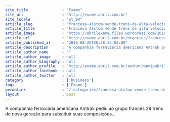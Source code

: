 ```yaml
---
site_title               : "Exame"
site_url                 : "http://exame.abril.com.br"
site_locale              : "pt_BR"
article_slug             : "francesa-alstom-vende-trens-de-alta-velocidade-aos-eua"
article_title            : "Francesa Alstom vende trens de alta velocidade aos EUA"
article_image            : "https://abrilexame.files.wordpress.com/2016/09/size_960_16_9_alstom3.jpg?quality=70&strip=all&w=960"
article_url              : "http://exame.abril.com.br/negocios/francesa-alstom-vende-trens-de-alta-velocidade-aos-eua/"
article_published_at     : "2016-08-26T20:28:35-03:00"
article_description      : "A companhia ferroviária americana Amtrak pediu ao grupo francês 28 trens de nova geração para substituir suas composições..."
article_author_name      : ""
article_author_image     : null
article_author_biography : null
article_author_profile   : "http://exame.abril.com.br/author/wpvipabril/"
article_author_facebook  : null
article_author_twitter   : null
category                 : ['business']
tags                     : ['Exame']
permalink                : "/:categories/francesa-alstom-vende-trens-de-alta-velocidade-aos-eua/"
layout                   : post
---
```


A companhia ferroviária americana Amtrak pediu ao grupo francês 28 trens de nova geração para substituir suas composições...
